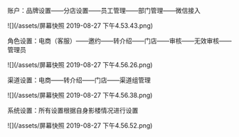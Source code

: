 账户：品牌设置——分店设置——员工管理——部门管理——微信接入

![](/assets/屏幕快照 2019-08-27 下午4.53.43.png)

角色设置：电商（客服）——邀约——转介绍——门店——审核——无效审核——管理员

![](/assets/屏幕快照 2019-08-27 下午4.56.26.png)

渠道设置：电商——转介绍——门店——渠道组管理

![](/assets/屏幕快照 2019-08-27 下午4.56.38.png)

系统设置：所有设置根据自身影楼情况进行设置

![](/assets/屏幕快照 2019-08-27 下午4.56.52.png)




